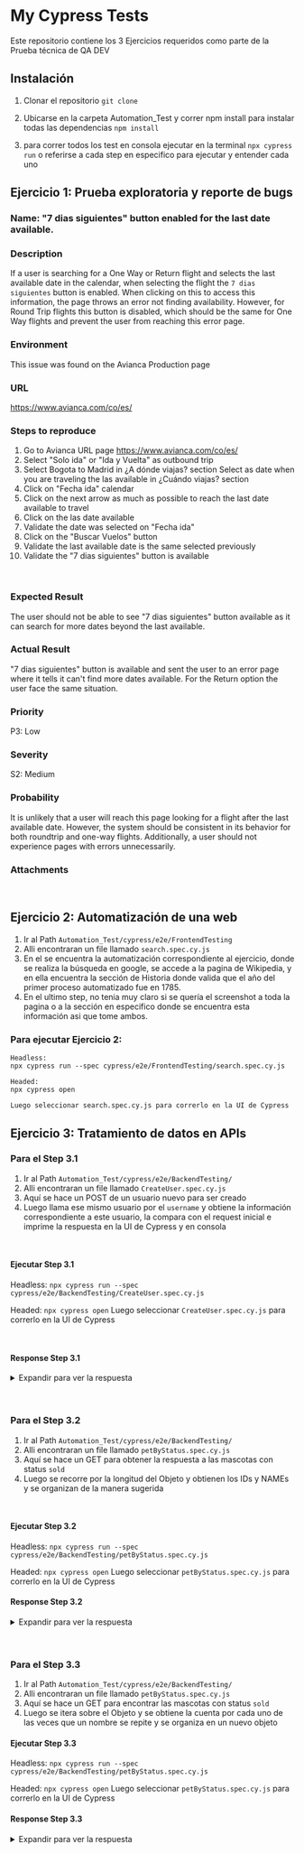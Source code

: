 # My Cypress Tests

Este repositorio contiene los 3 Ejercicios requeridos como parte de la Prueba técnica de QA DEV

## Instalación

1. Clonar el repositorio
    `git clone`

2. Ubicarse en la carpeta Automation_Test y correr npm install para instalar todas las dependencias
    `npm install`

3. para correr todos los test en consola ejecutar en la terminal
    `npx cypress run`
    o referirse a cada step en especifico para ejecutar y entender cada uno


## Ejercicio 1: Prueba exploratoria y reporte de bugs

### **Name:** "7 dias siguientes" button enabled for the last date available.

### **Description**

If a user is searching for a One Way or Return flight and selects the last available date in the calendar, when selecting the flight the `7 dias siguientes` button is enabled. When clicking on this to access this information, the page throws an error not finding availability. However, for Round Trip flights this button is disabled, which should be the same for One Way flights and prevent the user from reaching this error page.
<br />

### **Environment**

This issue was found on the Avianca Production page
<br />

### **URL**

https://www.avianca.com/co/es/
<br />

### **Steps to reproduce**

1. Go to Avianca URL page https://www.avianca.com/co/es/ 
2. Select "Solo ida" or "Ida y Vuelta" as outbound trip
3. Select Bogota to Madrid in ¿A dónde viajas? section
Select as date when you are traveling the las available in ¿Cuándo viajas? section
4. Click on "Fecha ida" calendar
5. Click on the next arrow as much as possible to reach the last date available to travel
6. Click on the las date available
7. Validate the date was selected on "Fecha ida"
8. Click on the "Buscar Vuelos" button
9. Validate the last available date is the same selected previously
10. Validate the "7 dias siguientes" button is available 
<br />

### **Expected Result**

The user should not be able to see "7 dias siguientes" button available as it can search for more dates beyond the last available. 
<br />

### **Actual Result**

"7 dias siguientes" button is available and sent the user to an error page where it tells it can't find more dates available. 
For the Return option the user face the same situation.
<br />

### **Priority**

P3: Low
<br />

### **Severity**

S2: Medium 
<br />

### **Probability**

It is unlikely that a user will reach this page looking for a flight after the last available date. However, the system should be consistent in its behavior for both roundtrip and one-way flights. Additionally, a user should not experience pages with errors unnecessarily.
<br />

### **Attachments**


<br />


## Ejercicio 2: Automatización de una web

1. Ir al Path `Automation_Test/cypress/e2e/FrontendTesting`
2. Alli encontraran un file llamado `search.spec.cy.js`
3. En el se encuentra la automatización correspondiente al ejercicio, donde se realiza la búsqueda en google, se accede a la pagina de Wikipedia, y en ella encuentra la sección de Historia donde valida que el año del primer proceso automatizado fue en 1785.
4. En el ultimo step, no tenia muy claro si se quería el screenshot a toda la pagina o a la sección en especifico donde se encuentra esta información asi que tome ambos.

### Para ejecutar Ejercicio 2:

```shell
Headless:
npx cypress run --spec cypress/e2e/FrontendTesting/search.spec.cy.js
```

```
Headed:
npx cypress open

Luego seleccionar search.spec.cy.js para correrlo en la UI de Cypress
```

## Ejercicio 3: Tratamiento de datos en APIs

### Para el Step 3.1

1. Ir al Path `Automation_Test/cypress/e2e/BackendTesting/`
2. Alli encontraran un file llamado `CreateUser.spec.cy.js`
3. Aquí se hace un POST de un usuario nuevo para ser creado
4. Luego llama ese mismo usuario por el `username` y obtiene la información correspondiente a este usuario, la compara con el request inicial e imprime la respuesta en la UI de Cypress y en consola
<br />

#### Ejecutar Step 3.1

Headless:
`npx cypress run --spec cypress/e2e/BackendTesting/CreateUser.spec.cy.js`

Headed:
`npx cypress open`
Luego seleccionar `CreateUser.spec.cy.js` para correrlo en la UI de Cypress

<br />

#### Response Step 3.1

<details>
  <summary>Expandir para ver la respuesta</summary>

```JSON
{
    "id":999,
    "username":"acorzog",
    "firstName":"Andrea",
    "lastName":"Corzo",
    "email":"acorzog@mailinator.com",
    "password":"Test1234",
    "phone":"3456776567",
    "userStatus":1
}
```
</details>
<br />
<br />

### Para el Step 3.2

1. Ir al Path `Automation_Test/cypress/e2e/BackendTesting/`
2. Alli encontraran un file llamado `petByStatus.spec.cy.js`
3. Aquí se hace un GET para obtener la respuesta a las mascotas con status `sold`
4. Luego se recorre por la longitud del Objeto y obtienen los IDs y NAMEs y se organizan de la manera sugerida
<br />

#### Ejecutar Step 3.2

Headless:
`npx cypress run --spec cypress/e2e/BackendTesting/petByStatus.spec.cy.js`

Headed:
`npx cypress open`
Luego seleccionar `petByStatus.spec.cy.js` para correrlo en la UI de Cypress
<br />

#### Response Step 3.2

<details>
  <summary>Expandir para ver la respuesta</summary>
  
  ```JSON
  [
	{
		"id": "171844",
		"name": "Sharik"
	},
	{
		"id": "642718",
		"name": "Charley"
	},
	{
		"id": "880335",
		"name": "Elwanek"
	},
	{
		"id": "599597",
		"name": "Elwanek"
	},
	{
		"id": "643670",
		"name": "Elwanek2"
	},
	{
		"id": "974647",
		"name": "Elwanek"
	},
	{
		"id": "513712",
		"name": "Elwanek2"
	},
	{
		"id": "74408294",
		"name": "doggie"
	},
	{
		"id": "822922",
		"name": "doggie"
	},
	{
		"id": "57352251",
		"name": "doggie"
	},
	{
		"id": "89",
		"name": "Homa"
	},
	{
		"id": "712356652"
	},
	{
		"id": "112794277"
	},
	{
		"id": "439062450"
	},
	{
		"id": "1234",
		"name": "cow"
	},
	{
		"id": "15072010",
		"name": "Стрелка"
	},
	{
		"id": "110",
		"name": "Greta"
	},
	{
		"id": "1698199",
		"name": "Sara"
	},
	{
		"id": "4507",
		"name": "morell jones"
	},
	{
		"id": "456124",
		"name": "cowcow"
	},
	{
		"id": "94501781",
		"name": "doggie"
	},
	{
		"id": "6969420",
		"name": "DAWG"
	},
	{
		"id": "150",
		"name": "NEW_DOGGIE"
	},
	{
		"id": "1881",
		"name": "Hinata"
	},
	{
		"id": "188881",
		"name": "Hinata"
	},
	{
		"id": "55565454",
		"name": "Tom"
	},
	{
		"id": "37930519",
		"name": "doggie"
	},
	{
		"id": "987456123",
		"name": "Kuka"
	},
	{
		"id": "99968774",
		"name": "Хот дог"
	},
	{
		"id": "987456321",
		"name": "{{name}}"
	},
	{
		"id": "321456987",
		"name": "{{name}}"
	},
	{
		"id": "11",
		"name": "Boss"
	},
	{
		"id": "20593238",
		"name": "doggie"
	},
	{
		"id": "71896898",
		"name": "Greta"
	},
	{
		"id": "7772023777",
		"name": "Гектор"
	},
	{
		"id": "930",
		"name": "isaac in"
	},
	{
		"id": "56331470",
		"name": "doggie"
	},
	{
		"id": "91507602",
		"name": "doggie"
	},
	{
		"id": "24093935",
		"name": "doggie"
	},
	{
		"id": "3708840",
		"name": "doggie"
	},
	{
		"id": "27042023",
		"name": "abai"
	},
	{
		"id": "3903023",
		"name": "doggie"
	},
	{
		"id": "13"
	},
	{
		"id": "12"
	},
	{
		"id": "521898",
		"name": "Kayleigh"
	},
	{
		"id": "725834",
		"name": "Kasey"
	},
	{
		"id": "170391",
		"name": "<Homa>"
	},
	{
		"id": "62751340",
		"name": "doggie"
	},
	{
		"id": "24572652",
		"name": "doggie"
	},
	{
		"id": "75854097",
		"name": "doggie"
	},
	{
		"id": "79897977",
		"name": "doggie"
	},
	{
		"id": "38541659",
		"name": "doggie"
	},
	{
		"id": "23437566",
		"name": "doggie"
	},
	{
		"id": "82188160",
		"name": "doggie"
	},
	{
		"id": "22061989",
		"name": "doggie"
	},
	{
		"id": "76621170",
		"name": "doggie"
	},
	{
		"id": "40010473",
		"name": "doggie"
	},
	{
		"id": "38480305",
		"name": "doggie"
	},
	{
		"id": "52931566",
		"name": "doggie"
	},
	{
		"id": "23327731",
		"name": "doggie"
	},
	{
		"id": "33845545",
		"name": "doggie"
	},
	{
		"id": "2022000",
		"name": "Star"
	},
	{
		"id": "33377689",
		"name": "doggie"
	},
	{
		"id": "24364310",
		"name": "kitten1"
	},
	{
		"id": "5644444",
		"name": "Собака"
	},
	{
		"id": "87705905",
		"name": "doggie"
	},
	{
		"id": "777123",
		"name": "Nemo"
	},
	{
		"id": "70119872",
		"name": "Анаконда"
	},
	{
		"id": "70119872000",
		"name": "LAPIN LAPIN"
	},
	{
		"id": "85118363",
		"name": "doggie"
	},
	{
		"id": "37326840",
		"name": "doggie"
	},
	{
		"id": "71551342",
		"name": "doggie"
	},
	{
		"id": "51338511",
		"name": "doggie"
	},
	{
		"id": "1711982",
		"name": "doggie"
	},
	{
		"id": "90369791",
		"name": "doggie"
	}
]
  ```
</details>
<br />
<br />
 
### Para el Step 3.3

1. Ir al Path `Automation_Test/cypress/e2e/BackendTesting/`
2. Alli encontraran un file llamado `petByStatus.spec.cy.js`
3. Aquí se hace un GET para encontrar las mascotas con status `sold`
4. Luego se itera sobre el Objeto y se obtiene la cuenta por cada uno de las veces que un nombre se repite y se organiza en un nuevo objeto

#### Ejecutar Step 3.3

Headless:
`npx cypress run --spec cypress/e2e/BackendTesting/petByStatus.spec.cy.js`

Headed:
`npx cypress open`
Luego seleccionar `petByStatus.spec.cy.js` para correrlo en la UI de Cypress
<br />

#### Response Step 3.3

<details>
  <summary>Expandir para ver la respuesta</summary>
  
  ```JSON
  {
	"Sharik": 1,
	"Charley": 1,
	"Elwanek": 3,
	"Elwanek2": 2,
	"doggie": 11,
	"undefined": 3,
	"cow": 1,
	"Стрелка": 1,
	"Greta": 2,
	"Sara": 1,
	"morell jones": 1,
	"cowcow": 1,
	"DAWG": 1,
	"NEW_DOGGIE": 1,
	"Hinata": 2,
	"Tom": 1,
	"Kuka": 1,
	"Хот дог": 1,
	"{{name}}": 2,
	"Boss": 1,
	"Гектор": 1,
	"isaac in": 1,
	"abai": 1,
	"Kayleigh": 1,
	"Kasey": 1
}
  ```
</details>
<br />
<br />


